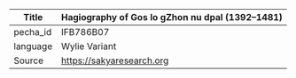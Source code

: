 |Title | Hagiography of Gos lo gZhon nu dpal (1392–1481) 
| --- | --- 
|pecha_id | IFB786B07
|language | Wylie Variant
|Source | https://sakyaresearch.org